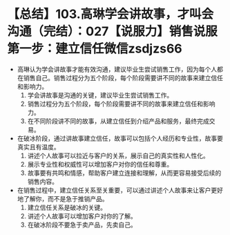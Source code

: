 # 【总结】103.高琳学会讲故事，才叫会沟通（完结）：027【说服力】销售说服第一步：建立信任微信zsdjzs66

-   高琳认为学会讲故事才能有效沟通，建议毕业生尝试销售工作，因为每个人都在销售自己。销售过程分为五个阶段，每个阶段需要讲不同的故事来建立信任和影响力。
    1.  学会讲故事是沟通的关键，建议毕业生尝试销售工作。
    2.  销售过程分为五个阶段，每个阶段需要讲不同的故事来建立信任和影响力。
    3.  在不同阶段讲不同的故事，从建立信任到介绍产品和服务，最终完成交易。
-   在破冰阶段，通过讲故事建立信任，故事可以包括个人经历和专业性，故事要真实且有温度。
    1.  讲述个人故事可以拉近与客户的关系，展示自己的真实性和人性化。
    2.  展示专业性和权威性可以增加客户对你的信任和尊重。
    3.  故事要有共鸣和情感，帮助客户建立连接和理解，从而更容易接受后续的销售内容。
-   在销售过程中，建立信任关系至关重要，可以通过讲述个人故事来让客户更好地了解你，而不是急于推销产品。
    1.  建立信任关系是破冰的关键。
    2.  讲述个人故事可以增加客户对你的了解。
    3.  在破冰阶段不要急于卖产品，先卖自己。